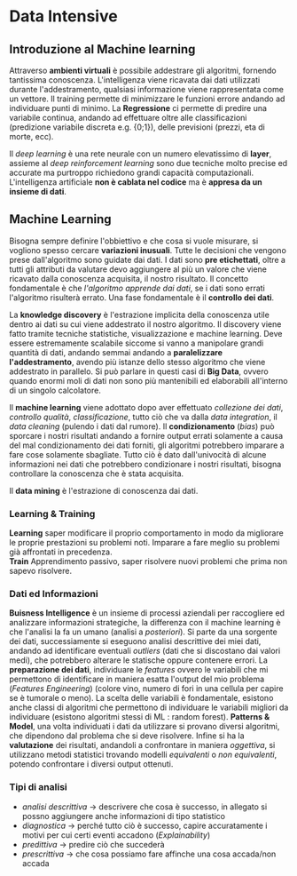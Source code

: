 # Data Intensive

## Introduzione al Machine learning 

Attraverso **ambienti virtuali** è possibile addestrare gli algoritmi, fornendo tantissima conoscenza. L'intelligenza viene ricavata dai dati utilizzati durante l'addestramento, qualsiasi informazione viene rappresentata come un vettore. Il training permette di minimizzare le funzioni errore andando ad individuare punti di minimo. La **Regressione** ci permette di predire una variabile continua, andando ad effettuare oltre alle classificazioni (predizione variabile discreta e.g. {0;1}), delle previsioni (prezzi, eta di morte, ecc).

Il _deep learning_ è una rete neurale con un numero elevatissimo di **layer**, assieme al _deep reinforcement learning_ sono due tecniche molto precise ed accurate ma purtroppo richiedono grandi capacità computazionali. L'intelligenza artificiale **non è cablata nel codice** ma è **appresa da un insieme di dati**. 

## Machine Learning

Bisogna sempre definire l'obbiettivo e che cosa si vuole misurare, si vogliono spesso cercare **variazioni inusuali**. Tutte le decisioni che vengono prese dall'algoritmo sono guidate dai dati. I dati sono **pre etichettati**, oltre a tutti gli attributi da valutare devo aggiungere al più un valore che viene ricavato dalla conoscenza acquisita, il nostro risultato. Il concetto fondamentale è che _l'algoritmo apprende dai dati_, se i dati sono errati l'algoritmo risulterà errato. Una fase fondamentale è il **controllo dei dati**.

La **knowledge discovery** è l'estrazione implicita della conoscenza utile dentro ai dati su cui viene addestrato il nostro algoritmo. Il discovery viene fatto tramite tecniche statistiche, visualizzazione e machine learning. Deve essere estremamente scalabile siccome si vanno a manipolare grandi quantità di dati, andando semmai andando a **paralelizzare l'addestramento**, avendo più istanze dello stesso algoritmo che viene addestrato in parallelo. Si può parlare in questi casi di **Big Data**, ovvero quando enormi moli di dati non sono più mantenibili ed elaborabili all'interno di un singolo calcolatore.

Il **machine learning** viene adottato dopo aver effettuato *collezione dei dati*, *controllo qualità*, *classificazione*, tutto ciò che va dalla *data integration*, il *data cleaning* (pulendo i dati dal rumore). Il **condizionamento** (*bias*) può sporcare i nostri risultati andando a fornire output errati solamente a causa del mal condizionamento dei dati forniti, gli algoritmi potrebbero imparare a fare cose solamente sbagliate. Tutto ciò è dato dall'univocità di alcune informazioni nei dati che potrebbero condizionare i nostri risultati, bisogna controllare la conoscenza che è stata acquisita.

Il **data mining** è l'estrazione di conoscenza dai dati.

### Learning & Training
**Learning** saper modificare il proprio comportamento in modo da migliorare le proprie prestazioni su problemi noti. Imparare a fare meglio su problemi già affrontati in precedenza.  
**Train** Apprendimento passivo, saper risolvere nuovi problemi che prima non sapevo risolvere.

### Dati ed Informazioni

**Buisness Intelligence** è un insieme di processi aziendali per raccogliere ed analizzare informazioni strategiche, la differenza con il machine learning è che l'analisi la fa un umano (analisi a *posteriori*). Si parte  da una sorgente dei dati, successiamente si eseguono analisi descrittive dei miei dati, andando ad identificare eventuali *outliers* (dati che si discostano dai valori medi), che potrebbero alterare le statische oppure contenere errori. La **preparazione dei dati**, individuare le *features* ovvero le variabili che mi permettono di identificare in maniera esatta l'output del mio problema (*Features Engineering*) (colore vino, numero di fori in una cellula per capire se è tumorale o meno). La scelta delle variabili è fondamentale, esistono anche classi di algoritmi che permettono di individuare le variabili migliori da individuare (esistono algoritmi stessi di ML : random forest). **Patterns & Model**, una volta individuati i dati da utilizzare si provano diversi algoritmi, che dipendono dal problema che si deve risolvere. Infine si ha la **valutazione** dei risultati, andandoli a confrontare in maniera *oggettiva*, si utilizzano metodi statistici trovando modelli *equivalenti* o *non equivalenti*, potendo confrontare i diversi output ottenuti. 

### Tipi di analisi

* _analisi descrittiva_ &rarr; descrivere che cosa è successo, in allegato si possno aggiungere anche informazioni di tipo statistico
* _diagnostica_ &rarr; perché tutto ciò è successo, capire accuratamente i motivi per cui certi eventi accadono (*Explainability*)
* _predittiva_ &rarr; predire ciò che succederà
* _prescrittiva_ &rarr; che cosa possiamo fare affinche una cosa accada/non accada


